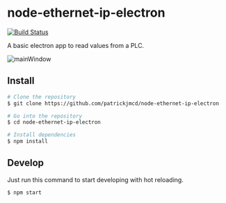 # node-ethernet-ip-electron

[![Build Status](https://travis-ci.org/patrickjmcd/node-ethernet-ip-electron.svg?branch=master)](https://travis-ci.org/patrickjmcd/node-ethernet-ip-electron)

A basic electron app to read values from a PLC.


![mainWindow](readingTag.gif)

## Install
``` bash
# Clone the repository
$ git clone https://github.com/patrickjmcd/node-ethernet-ip-electron

# Go into the repository
$ cd node-ethernet-ip-electron

# Install dependencies
$ npm install
```

## Develop
Just run this command to start developing with hot reloading.
``` bash
$ npm start
```
